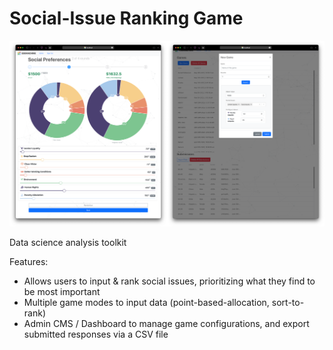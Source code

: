 # Social-Issue Ranking Game

![Social Issues](../img/social-issues.png)

Data science analysis toolkit

Features:

- Allows users to input & rank social issues, prioritizing what they find to be most important
- Multiple game modes to input data (point-based-allocation, sort-to-rank)
- Admin CMS / Dashboard to manage game configurations, and export submitted responses via a CSV file
